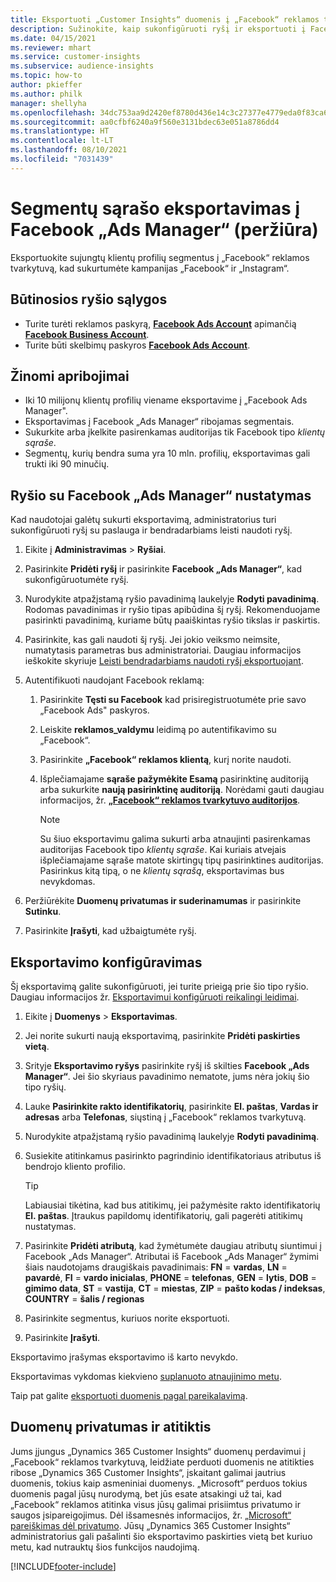 ```yaml
---
title: Eksportuoti „Customer Insights“ duomenis į „Facebook“ reklamos tvarkytuvą
description: Sužinokite, kaip sukonfigūruoti ryšį ir eksportuoti į Facebook „Ads Manager“.
ms.date: 04/15/2021
ms.reviewer: mhart
ms.service: customer-insights
ms.subservice: audience-insights
ms.topic: how-to
author: pkieffer
ms.author: philk
manager: shellyha
ms.openlocfilehash: 34dc753aa9d2420ef8780d436e14c3c27377e4779eda0f83ca6b5424f2328f22
ms.sourcegitcommit: aa0cfbf6240a9f560e3131bdec63e051a8786dd4
ms.translationtype: HT
ms.contentlocale: lt-LT
ms.lasthandoff: 08/10/2021
ms.locfileid: "7031439"
---
```

# <a name="export-segments-list-to-facebook-ads-manager-preview"></a>Segmentų sąrašo eksportavimas į Facebook „Ads Manager“ (peržiūra)

Eksportuokite sujungtų klientų profilių segmentus į „Facebook“ reklamos tvarkytuvą, kad sukurtumėte kampanijas „Facebook“ ir „Instagram“.

## <a name="prerequisites-for-connection"></a>Būtinosios ryšio sąlygos

- Turite turėti reklamos paskyrą, [**Facebook Ads Account**](https://www.facebook.com/business/learn/lessons/step-by-step-ads-manager-account) apimančią [**Facebook Business Account**](https://business.facebook.com/).
- Turite būti skelbimų paskyros [**Facebook Ads Account**](https://www.facebook.com/business/learn/lessons/step-by-step-ads-manager-account).

## <a name="known-limitations"></a>Žinomi apribojimai

- Iki 10 milijonų klientų profilių viename eksportavime į „Facebook Ads Manager".
- Eksportavimas į Facebook „Ads Manager“ ribojamas segmentais.
- Sukurkite arba įkelkite pasirenkamas auditorijas tik Facebook tipo *klientų sąraše*.
- Segmentų, kurių bendra suma yra 10 mln. profilių, eksportavimas gali trukti iki 90 minučių.

## <a name="set-up-connection-to-facebook-ads-manager"></a>Ryšio su Facebook „Ads Manager“ nustatymas

Kad naudotojai galėtų sukurti eksportavimą, administratorius turi sukonfigūruoti ryšį su paslauga ir bendradarbiams leisti naudoti ryšį.

1. Eikite į **Administravimas** > **Ryšiai**.

1. Pasirinkite **Pridėti ryšį** ir pasirinkite **Facebook „Ads Manager“**, kad sukonfigūruotumėte ryšį.

1. Nurodykite atpažįstamą ryšio pavadinimą laukelyje **Rodyti pavadinimą**. Rodomas pavadinimas ir ryšio tipas apibūdina šį ryšį. Rekomenduojame pasirinkti pavadinimą, kuriame būtų paaiškintas ryšio tikslas ir paskirtis.

1. Pasirinkite, kas gali naudoti šį ryšį. Jei jokio veiksmo neimsite, numatytasis parametras bus administratoriai. Daugiau informacijos ieškokite skyriuje [Leisti bendradarbiams naudoti ryšį eksportuojant](connections.md#allow-contributors-to-use-a-connection-for-exports).

1. Autentifikuoti naudojant Facebook reklamą: 

   1. Pasirinkite **Tęsti su Facebook** kad prisiregistruotumėte prie savo „Facebook Ads" paskyros.

   1. Leiskite **reklamos_valdymu** leidimą po autentifikavimo su „Facebook“.

   1. Pasirinkite **„Facebook“ reklamos klientą**, kurį norite naudoti.

   1. Išplečiamajame **sąraše pažymėkite Esamą** pasirinktinę auditoriją arba sukurkite **naują pasirinktinę auditoriją**. Norėdami gauti daugiau informacijos, žr. [**„Facebook“ reklamos tvarkytuvo auditorijos**](https://www.facebook.com/business/help/744354708981227?id=2469097953376494).
      > [!NOTE]
      > Su šiuo eksportavimu galima sukurti arba atnaujinti pasirenkamas auditorijas Facebook tipo *klientų sąraše*. Kai kuriais atvejais išplečiamajame sąraše matote skirtingų tipų pasirinktines auditorijas. Pasirinkus kitą tipą, o ne *klientų sąrašą*, eksportavimas bus nevykdomas. 

1. Peržiūrėkite **Duomenų privatumas ir suderinamumas** ir pasirinkite **Sutinku**.

1. Pasirinkite **Įrašyti**, kad užbaigtumėte ryšį.

## <a name="configure-an-export"></a>Eksportavimo konfigūravimas

Šį eksportavimą galite sukonfigūruoti, jei turite prieigą prie šio tipo ryšio. Daugiau informacijos žr. [Eksportavimui konfigūruoti reikalingi leidimai](export-destinations.md#set-up-a-new-export).

1. Eikite į **Duomenys** > **Eksportavimas**.

1. Jei norite sukurti naują eksportavimą, pasirinkite **Pridėti paskirties vietą**. 

1. Srityje **Eksportavimo ryšys** pasirinkite ryšį iš skilties **Facebook „Ads Manager“**. Jei šio skyriaus pavadinimo nematote, jums nėra jokių šio tipo ryšių.

1. Lauke **Pasirinkite rakto identifikatorių**, pasirinkite **El. paštas**, **Vardas ir adresas** arba **Telefonas**, siųstiną į „Facebook“ reklamos tvarkytuvą. 

1. Nurodykite atpažįstamą ryšio pavadinimą laukelyje **Rodyti pavadinimą**.

1. Susiekite atitinkamus pasirinkto pagrindinio identifikatoriaus atributus iš bendrojo kliento profilio.
   > [!TIP]
   > Labiausiai tikėtina, kad bus atitikimų, jei pažymėsite rakto identifikatorių **El. paštas**. Įtraukus papildomų identifikatorių, gali pagerėti atitikimų nustatymas.

1. Pasirinkite **Pridėti atributą**, kad žymėtumėte daugiau atributų siuntimui į Facebook „Ads Manager“. Atributai iš Facebook „Ads Manager“ žymimi šiais naudotojams draugiškais pavadinimais: **FN** = **vardas**, **LN** = **pavardė**, **FI** = **vardo inicialas**, **PHONE** = **telefonas**, **GEN** = **lytis**, **DOB** = **gimimo data**, **ST** = **vastija**, **CT** = **miestas**, **ZIP** = **pašto kodas / indeksas**, **COUNTRY** = **šalis / regionas**

1. Pasirinkite segmentus, kuriuos norite eksportuoti.

1. Pasirinkite **Įrašyti**.

Eksportavimo įrašymas eksportavimo iš karto nevykdo.

Eksportavimas vykdomas kiekvieno [suplanuoto atnaujinimo metu](system.md#schedule-tab). 

Taip pat galite [eksportuoti duomenis pagal pareikalavimą](export-destinations.md#run-exports-on-demand). 

## <a name="data-privacy-and-compliance"></a>Duomenų privatumas ir atitiktis

Jums įjungus „Dynamics 365 Customer Insights“ duomenų perdavimui į „Facebook“ reklamos tvarkytuvą, leidžiate perduoti duomenis ne atitikties ribose „Dynamics 365 Customer Insights“, įskaitant galimai jautrius duomenis, tokius kaip asmeniniai duomenys. „Microsoft“ perduos tokius duomenis pagal jūsų nurodymą, bet jūs esate atsakingi už tai, kad „Facebook“ reklamos atitinka visus jūsų galimai prisiimtus privatumo ir saugos įsipareigojimus. Dėl išsamesnės informacijos, žr. [„Microsoft“ pareiškimas dėl privatumo](https://go.microsoft.com/fwlink/?linkid=396732).
Jūsų „Dynamics 365 Customer Insights“ administratorius gali pašalinti šio eksportavimo paskirties vietą bet kuriuo metu, kad nutrauktų šios funkcijos naudojimą.


[!INCLUDE[footer-include](../includes/footer-banner.md)]
